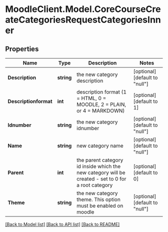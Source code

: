 # MoodleClient.Model.CoreCourseCreateCategoriesRequestCategoriesInner

## Properties

Name | Type | Description | Notes
------------ | ------------- | ------------- | -------------
**Description** | **string** | the new category description | [optional] [default to "null"]
**Descriptionformat** | **int** | description format (1 &#x3D; HTML, 0 &#x3D; MOODLE, 2 &#x3D; PLAIN, or 4 &#x3D; MARKDOWN) | [optional] [default to 1]
**Idnumber** | **string** | the new category idnumber | [optional] [default to "null"]
**Name** | **string** | new category name | [optional] [default to "null"]
**Parent** | **int** | the parent category id inside which the new category will be created                                          - set to 0 for a root category | [optional] [default to 0]
**Theme** | **string** | the new category theme. This option must be enabled on moodle | [optional] [default to "null"]

[[Back to Model list]](../README.md#documentation-for-models) [[Back to API list]](../README.md#documentation-for-api-endpoints) [[Back to README]](../README.md)

